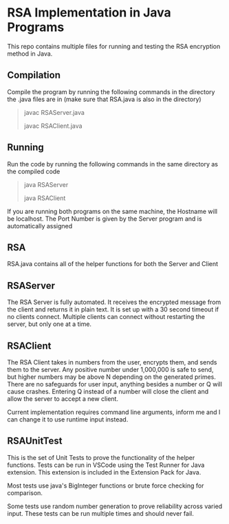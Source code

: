 # RSA Implementation in Java Programs

This repo contains multiple files for running and testing the RSA encryption method in Java.

## Compilation

Compile the program by running the following commands in the directory the .java files are in
(make sure that RSA.java is also in the directory)

> javac RSAServer.java
>
> javac RSAClient.java

## Running

Run the code by running the following commands in the same directory as the compiled code

> java RSAServer
>
> java RSAClient <Hostname> <Port Number>

If you are running both programs on the same machine, the Hostname will be localhost.
The Port Number is given by the Server program and is automatically assigned

## RSA

RSA.java contains all of the helper functions for both the Server and Client

## RSAServer

The RSA Server is fully automated. It receives the encrypted message from the client and returns it in plain text.
It is set up with a 30 second timeout if no clients connect.
Multiple clients can connect without restarting the server, but only one at a time.

## RSAClient

The RSA Client takes in numbers from the user, encrypts them, and sends them to the server.
Any positive number under 1,000,000 is safe to send, but higher numbers may be above N depending on the generated primes.
There are no safeguards for user input, anything besides a number or Q will cause crashes.
Entering Q instead of a number will close the client and allow the server to accept a new client.

Current implementation requires command line arguments, inform me and I can change it to use runtime input instead.

## RSAUnitTest

This is the set of Unit Tests to prove the functionality of the helper functions.
Tests can be run in VSCode using the Test Runner for Java extension.
This extension is included in the Extension Pack for Java.

Most tests use java's BigInteger functions or brute force checking for comparison.

Some tests use random number generation to prove reliability across varied input.
These tests can be run multiple times and should never fail.
